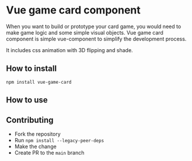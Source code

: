 # Vue game card component

When you want to build or prototype your card game, you would need to make game logic and some simple visual objects. 
Vue game card component is simple vue-component to simplify the development process.

It includes css animation with 3D flipping and shade.

## How to install

```
npm install vue-game-card
```

## How to use




## Contributing
- Fork the repository 
- Run `npm install --legacy-peer-deps` 
- Make the change
- Create PR to the `main` branch

